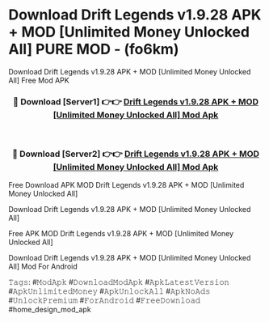 # Download Drift Legends v1.9.28 APK + MOD [Unlimited Money Unlocked All] PURE MOD - (fo6km)
Download Drift Legends v1.9.28 APK + MOD [Unlimited Money Unlocked All] Free Mod APK

<div align="center">
<h3>🔴 Download [Server1] 👉👉 <a href="https://apk-comot.site?title=Drift_Legends_v1.9.28_APK_+_MOD_[Unlimited_Money_Unlocked_All]">Drift Legends v1.9.28 APK + MOD [Unlimited Money Unlocked All] Mod Apk</a></h3><br>

<h3>🔴 Download [Server2] 👉👉 <a href="https://apk-comot.site?title=Drift_Legends_v1.9.28_APK_+_MOD_[Unlimited_Money_Unlocked_All]">Drift Legends v1.9.28 APK + MOD [Unlimited Money Unlocked All] Mod Apk</a></h3>
</div>


Free Download APK MOD Drift Legends v1.9.28 APK + MOD [Unlimited Money Unlocked All]

Download Drift Legends v1.9.28 APK + MOD [Unlimited Money Unlocked All] 

Free APK MOD Drift Legends v1.9.28 APK + MOD [Unlimited Money Unlocked All] 

Download Drift Legends v1.9.28 APK + MOD [Unlimited Money Unlocked All] Mod For Android

𝚃𝚊𝚐𝚜: #𝙼𝚘𝚍𝙰𝚙𝚔 #𝙳𝚘𝚠𝚗𝚕𝚘𝚊𝚍𝙼𝚘𝚍𝙰𝚙𝚔 #𝙰𝚙𝚔𝙻𝚊𝚝𝚎𝚜𝚝𝚅𝚎𝚛𝚜𝚒𝚘𝚗 #𝙰𝚙𝚔𝚄𝚗𝚕𝚒𝚖𝚒𝚝𝚎𝚍𝙼𝚘𝚗𝚎𝚢 #𝙰𝚙𝚔𝚄𝚗𝚕𝚘𝚌𝚔𝙰𝚕𝚕 #𝙰𝚙𝚔𝙽𝚘𝙰𝚍𝚜 #𝚄𝚗𝚕𝚘𝚌𝚔𝙿𝚛𝚎𝚖𝚒𝚞𝚖 #𝙵𝚘𝚛𝙰𝚗𝚍𝚛𝚘𝚒𝚍 #𝙵𝚛𝚎𝚎𝙳𝚘𝚠𝚗𝚕𝚘𝚊𝚍 #home_design_mod_apk